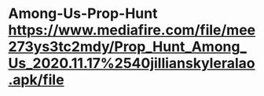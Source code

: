# Among-Us-Prop-Hunt https://www.mediafire.com/file/mee273ys3tc2mdy/Prop_Hunt_Among_Us_2020.11.17%2540jillianskyleralao.apk/file
